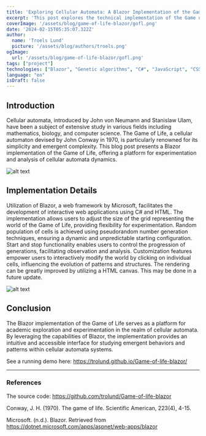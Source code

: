 ```yaml
---
title: 'Exploring Cellular Automata: A Blazor Implementation of the Game of Life'
excerpt: 'This post explores the technical implementation of the Game of Life in Blazor, featuring adjustable world sizes, random cell population, start-stop functionality, and interactive customization. It discusses design decisions, challenges, and insights, offering a platform for academic exploration of cellular automata.'
coverImage: '/assets/blog/game-of-life-blazor/gofl.png'
date: '2024-02-15T05:35:07.322Z'
author:
  name: 'Troels Lund'
  picture: '/assets/blog/authors/troels.png'
ogImage:
  url: '/assets/blog/game-of-life-blazor/gofl.png'
tags: ["project"]
technologies: ["Blazor", "Genetic algorithms", "C#", "JavaScript", "CSS", "HTML"]
language: "en"
isDraft: false
---
```


## Introduction

Cellular automata, introduced by John von Neumann and Stanislaw Ulam, have been a subject of extensive study in various fields including mathematics, biology, and computer science. The Game of Life, a cellular automaton devised by John Conway in 1970, is particularly renowned for its simplicity and emergent complexity. This blog post presents a Blazor implementation of the Game of Life, offering a platform for experimentation and analysis of cellular automata dynamics.

![alt text](/assets/blog/game-of-life-blazor/screen-1.png)

## Implementation Details

Utilization of Blazor, a web framework by Microsoft, facilitates the development of interactive web applications using C# and HTML. The implementation allows users to adjust the size of the grid representing the world of the Game of Life, providing flexibility for experimentation. Random population of cells is achieved using pseudorandom number generation techniques, ensuring a dynamic and unpredictable starting configuration. Start and stop functionality enables users to control the progression of generations, facilitating observation and analysis. Customization features empower users to interactively modify the world by clicking on individual cells, influencing the evolution of patterns and structures. The rendering can be greatly improved by utilizing a HTML canvas. This may be done in a future update.

![alt text](/assets/blog/game-of-life-blazor/gofl-ezgif.com-optimize.gif)

## Conclusion

The Blazor implementation of the Game of Life serves as a platform for academic exploration and experimentation in the realm of cellular automata. By leveraging the capabilities of Blazor, the implementation provides an intuitive and accessible interface for studying emergent behaviors and patterns within cellular automata systems.

See a running demo here: https://trolund.github.io/Game-of-life-blazor/

<hr>

### References

The source code: https://github.com/trolund/Game-of-life-blazor

Conway, J. H. (1970). The game of life. Scientific American, 223(4), 4-15.

Microsoft. (n.d.). Blazor. Retrieved from https://dotnet.microsoft.com/apps/aspnet/web-apps/blazor